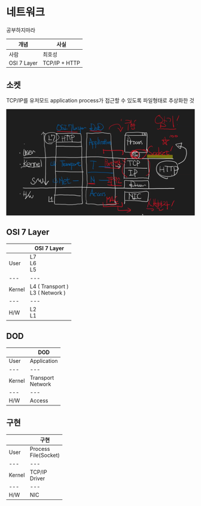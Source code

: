 # 네트워크
공부하지마라

| 개념 | 사실 |
| --- | --- |
| 사람 | 최호성 |
|OSI 7 Layer | TCP/IP + HTTP|

## 소켓
TCP/IP를 유저모드 application process가 접근할 수 있도록 파일형태로 추상화한 것

![model image](images/graph.png)
## OSI 7 Layer
|  | OSI 7 Layer |
| --- | --- |
| User | L7 <br> L6 <br> L5 |
| --- | --- |
| Kernel | L4 ( Transport ) <br> L3 ( Network ) |
| --- | --- |
| H/W | L2 <br> L1 |

## DOD

|  | DOD |
| --- | --- |
| User | Application |
| --- | --- |
| Kernel | Transport <br> Network |
| --- | --- |
| H/W | Access |

## 구현

|  | 구현 |
| --- | --- |
| User | Process <br> File(Socket) |
| --- | --- |
| Kernel | TCP/IP <br> Driver |
| --- | --- |
| H/W | NIC |